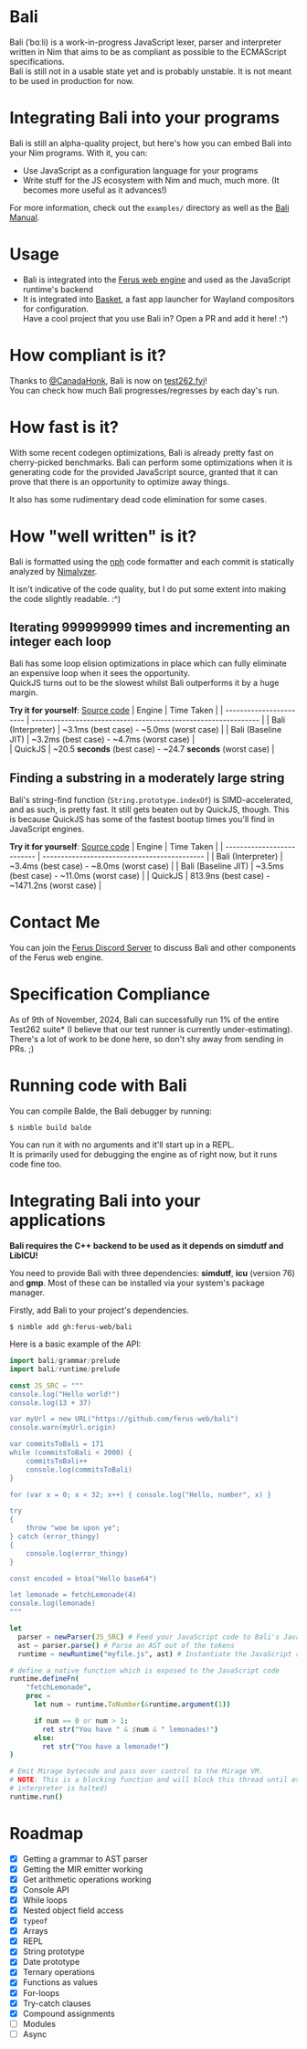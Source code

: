 # Bali
Bali (ˈbɑːli) is a work-in-progress JavaScript lexer, parser and interpreter written in Nim that aims to be as compliant as possible to the ECMAScript specifications. \
Bali is still not in a usable state yet and is probably unstable. It is not meant to be used in production for now.

# Integrating Bali into your programs
Bali is still an alpha-quality project, but here's how you can embed Bali into your Nim programs.
With it, you can:
- Use JavaScript as a configuration language for your programs
- Write stuff for the JS ecosystem with Nim
and much, much more. (It becomes more useful as it advances!)

For more information, check out the `examples/` directory as well as the [Bali Manual](https://github.com/ferus-web/bali/blob/master/docs/MANUAL.md).

# Usage
* Bali is integrated into the [Ferus web engine](https://github.com/ferus-web/ferus) and used as the JavaScript runtime's backend
* It is integrated into [Basket](https://github.com/xTrayambak/basket), a fast app launcher for Wayland compositors for configuration. \
Have a cool project that you use Bali in? Open a PR and add it here! :^)

# How compliant is it?
Thanks to [@CanadaHonk](https://github.com/CanadaHonk), Bali is now on [test262.fyi](https://test262.fyi/#|bali)! \
You can check how much Bali progresses/regresses by each day's run.

# How fast is it?
With some recent codegen optimizations, Bali is already pretty fast on cherry-picked benchmarks. Bali can perform some optimizations when it is generating code for the provided JavaScript source, granted that it can prove that there is an opportunity to optimize away things.

It also has some rudimentary dead code elimination for some cases.

# How "well written" is it?
Bali is formatted using the [nph](https://github.com/arnetheduck/nph) code formatter and each commit is statically analyzed by [Nimalyzer](https://github.com/thindil/nimalyzer).

It isn't indicative of the code quality, but I do put some extent into making the code slightly readable. :^)

## Iterating 999999999 times and incrementing an integer each loop
Bali has some loop elision optimizations in place which can fully eliminate an expensive loop when it sees the opportunity. \
QuickJS turns out to be the slowest whilst Bali outperforms it by a huge margin.

**Try it for yourself**: [Source code](tests/data/iterate-for-no-reason-001.js)
| Engine                  | Time Taken                                                     |
| ----------------------- | -------------------------------------------------------------- |
| Bali (Interpreter)      | ~3.1ms (best case) - ~5.0ms (worst case)                       |
| Bali (Baseline JIT)     | ~3.2ms (best case) - ~4.7ms (worst case)                       |   
| QuickJS                 | ~20.5 **seconds** (best case) - ~24.7 **seconds** (worst case) |

## Finding a substring in a moderately large string
Bali's string-find function (`String.prototype.indexOf`) is SIMD-accelerated, and as such, is pretty fast. It still gets beaten out by QuickJS, though.
This is because QuickJS has some of the fastest bootup times you'll find in JavaScript engines.

**Try it for yourself**: [Source code](tests/data/string-find-001.js)
| Engine                     | Time Taken                                   |
| -------------------------- | -------------------------------------------- |
| Bali (Interpreter)         | ~3.4ms (best case) - ~8.0ms (worst case)     |
| Bali (Baseline JIT)        | ~3.5ms (best case) - ~11.0ms (worst case)    |
| QuickJS                    | 813.9ns (best case) - ~1471.2ns (worst case) |

# Contact Me
You can join the [Ferus Discord Server](https://discord.gg/9MwfGn2Jkb) to discuss Bali and other components of the Ferus web engine.

# Specification Compliance
As of 9th of November, 2024, Bali can successfully run 1% of the entire Test262 suite* (I believe that our test runner is currently under-estimating).
There's a lot of work to be done here, so don't shy away from sending in PRs. ;)

# Running code with Bali
You can compile Balde, the Bali debugger by running:
```
$ nimble build balde
```
You can run it with no arguments and it'll start up in a REPL. \
It is primarily used for debugging the engine as of right now, but it runs code fine too.

# Integrating Bali into your applications
**Bali requires the C++ backend to be used as it depends on simdutf and LibICU!**

You need to provide Bali with three dependencies: **simdutf**, **icu** (version 76) and **gmp**. Most of these can be installed via your system's package manager.

Firstly, add Bali to your project's dependencies.
```
$ nimble add gh:ferus-web/bali
```
Here is a basic example of the API:
```nim
import bali/grammar/prelude
import bali/runtime/prelude

const JS_SRC = """
console.log("Hello world!")
console.log(13 + 37)

var myUrl = new URL("https://github.com/ferus-web/bali")
console.warn(myUrl.origin)

var commitsToBali = 171
while (commitsToBali < 2000) {
    commitsToBali++
    console.log(commitsToBali)
}

for (var x = 0; x < 32; x++) { console.log("Hello, number", x) }

try
{
    throw "woe be upon ye";
} catch (error_thingy)
{
    console.log(error_thingy)
}

const encoded = btoa("Hello base64")

let lemonade = fetchLemonade(4)
console.log(lemonade)
"""

let 
  parser = newParser(JS_SRC) # Feed your JavaScript code to Bali's JavaScript parser
  ast = parser.parse() # Parse an AST out of the tokens
  runtime = newRuntime("myfile.js", ast) # Instantiate the JavaScript runtime.

# define a native function which is exposed to the JavaScript code
runtime.defineFn(
    "fetchLemonade",
    proc =
      let num = runtime.ToNumber(&runtime.argument(1))

      if num == 0 or num > 1:
        ret str("You have " & $num & " lemonades!")
      else:
        ret str("You have a lemonade!")
)

# Emit Mirage bytecode and pass over control to the Mirage VM.
# NOTE: This is a blocking function and will block this thread until execution is completed (or an error is encountered and the
# interpreter is halted)
runtime.run()
```

# Roadmap
- [X] Getting a grammar to AST parser
- [X] Getting the MIR emitter working
- [X] Get arithmetic operations working
- [X] Console API
- [X] While loops
- [X] Nested object field access
- [X] `typeof`
- [X] Arrays
- [X] REPL
- [X] String prototype
- [X] Date prototype
- [X] Ternary operations
- [X] Functions as values
- [X] For-loops
- [X] Try-catch clauses
- [X] Compound assignments
- [ ] Modules
- [ ] Async
